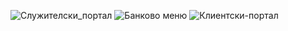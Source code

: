 ![Служителски_портал](https://github.com/user-attachments/assets/55953019-a788-4d7b-9549-fe213c5e1fc3)
![Банково меню](https://github.com/user-attachments/assets/5ef17f3f-52ed-44d6-bf93-3a3f10f04da4)
![Клиентски-портал](https://github.com/user-attachments/assets/fb5cfe7f-337e-4a1b-9f4a-96fe6a918dab)
